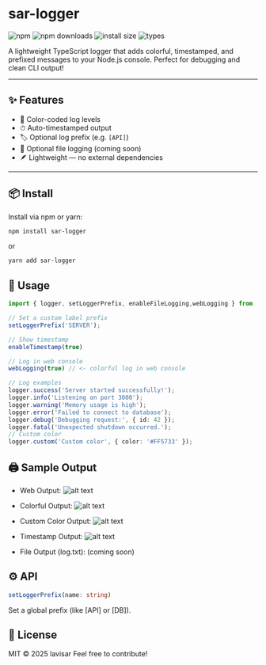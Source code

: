 # sar-logger

![npm](https://img.shields.io/npm/v/sar-logger)
![npm downloads](https://img.shields.io/npm/dt/sar-logger)
![install size](https://badgen.net/packagephobia/install/sar-logger)
![types](https://badgen.net/npm/types/sar-logger)

A lightweight TypeScript logger that adds colorful, timestamped, and prefixed messages to your Node.js console. Perfect for debugging and clean CLI output!

---

## ✨ Features

- 🎨 Color-coded log levels
- ⏱ Auto-timestamped output
- 🏷 Optional log prefix (e.g. `[API]`)
- 📁 Optional file logging (coming soon)
- 🪶 Lightweight — no external dependencies

---

## 📦 Install

Install via npm or yarn:

```bash
npm install sar-logger
```
or
```bash
yarn add sar-logger
```
## 🚀 Usage

```ts
import { logger, setLoggerPrefix, enableFileLogging,webLogging } from 'sar-logger';

// Set a custom label prefix
setLoggerPrefix('SERVER');

// Show timestamp
enableTimestamp(true)

// Log in web console
webLogging(true) // <- colorful log in web console

// Log examples
logger.success('Server started successfully!');
logger.info('Listening on port 3000');
logger.warning('Memory usage is high');
logger.error('Failed to connect to database');
logger.debug('Debugging request:', { id: 42 });
logger.fatal('Unexpected shutdown occurred.');
// Custom color
logger.custom('Custom color', { color: '#FF5733' });

```
## 🖨 Sample Output
- Web Output:
![alt text](https://xgjzloifyvgpbmyonaya.supabase.co/storage/v1/object/public/files/-YMZuA4wIH/original)
- Colorful Output:
![alt text](https://xgjzloifyvgpbmyonaya.supabase.co/storage/v1/object/public/files/Qt5B9gpNwC/original)
- Custom Color Output:
![alt text](https://xgjzloifyvgpbmyonaya.supabase.co/storage/v1/object/public/files/25Ag39GeKd/original)
- Timestamp Output:
![alt text](https://xgjzloifyvgpbmyonaya.supabase.co/storage/v1/object/public/files/PBuCoKfZeF/original)


- File Output (log.txt): (coming soon)

## ⚙️ API
```ts
setLoggerPrefix(name: string)
```
Set a global prefix (like [API] or [DB]).


## 📜 License
MIT © 2025 lavisar
Feel free to contribute!

